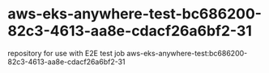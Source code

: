 # aws-eks-anywhere-test-bc686200-82c3-4613-aa8e-cdacf26a6bf2-31
repository for use with E2E test job aws-eks-anywhere-test:bc686200-82c3-4613-aa8e-cdacf26a6bf2-31
